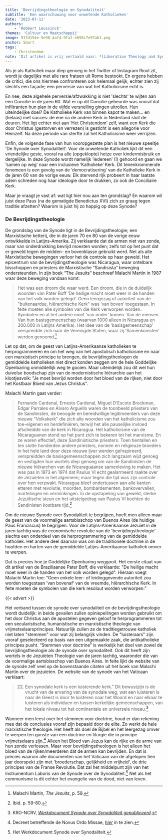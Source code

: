 ```yaml
---
title: 'Bevrijdingstheologie en Synodaliteit'
subtitle: 'Een waarschuwing voor onwetende Katholieken'
date: '2023-07-11'
authors:
    - 'Robbert Leussinck'
themes: 'Cultuur en Maatschappij'
image: 917d154e-9e98-4af4-9fa2-e898c7e97ab1.png
anchor: Smart
tags:
    - Christendom
note: 'Dit artikel is vrij vertaald naar: *[Liberation Theology and Synodality](https://padreperegrino.org/2023/06/synodalit/)* onder toestemming van de originele auteur. Op enkele plekken is er context toegevoegd'
---
```


Als je als Katholiek maar diep genoeg in het Twitter of Instagram Riool zit, wordt je dagelijks met alle rare fratsen uit Rome bestookt. En ergens hebben de critici, die ons hiermee confronteren ook helemaal gelijk, echter zien zij slechts een façade; een perversie van wat het Katholicisme echt is. 

En nee, deze algehele perversie/afzwakking is niet 'slechts' te wijten aan een Concilie in de jaren 60. Wat er op dit Concilie gebeurde was vooral dat infiltranten hun plan in de vijfde versnelling gingen uitrollen. Hun uiteindelijke doel? De Katholieke Kerk van binnen kapot te maken… en (helaas) met succes: de ene na de andere Kerk in Nederland sluit de deuren. Het ligt echter niet aan ‘Het Christendom’ zelf, want een Kerk die door Christus (gestorven en verrezen) is gesticht is een allegorie voor Hemzelf. Na deze periode van sterfte zal het Katholicisme weer verrijzen.

Enfin, de volgende fase van hun vooropgezette plan is het nieuwe speeltje 'De Synode over Synodaliteit’. Voor de onwetende Katholiek lijkt dit een vriendelijke geste, vooral na alle (opgeklopte) hetze over kindermisbruik en dergelijke. In deze Synode wordt namelijk ‘iedereen’ (!) gehoord en gaan we ‘samen op weg’ naar een inclusieve ‘Katholieke’ Kerk. Dit tenenkrommende fenomeen is een gevolg van de ‘democratisering’ van de Katholieke Kerk in de jaren 60 van de vorige eeuw. Elk stervend rijk probeert in haar laatste adem schreden nog haar ideologie door te drukken, zo ook de Conciliaire Kerk.

Maar je vraagt je vast af: wat ligt hier nou aan ten grondslag? En waarom wil juist deze Paus (na de gematigde Benedictus XVI) zich zo graag tegen traditie afzetten? Waarom is juist hij zo happig op deze Synode?


### De Bevrijdingstheologie

De grondslag van de Synode ligt in de Bevrijdingstheologie; een Marxistische ketterij, die in de jaren 70 en 80 van de vorige eeuw ontwikkelde in Latijns-Amerika. Zij verklaarde dat de armen niet van zonde, maar van onderdrukking bevrijd moesten worden; zelfs tot op het punt dat er geweld tegen de midden- en bovenklasse gebruikt werd. Net als alle Marxistische bewegingen verloor het de controle op haar geweld. Het epicentrum van de bevrijdingstheologie was Nicaragua, waar ontelbare bisschoppen en priesters de Marxistische “Sandisista” beweging ondersteunden. In zijn boek “The Jesuits” beschreef Malachi Martin in 1987 waar deze beweging vandaan komt:

>Het was een droom die waar werd. Een droom, die in de duidelijk woorden van Pater Boff ‘De heilige macht moet weer in de handen van het volk worden gelegd’. Geen leergezag of autoriteit van de "buitenaardse, hiërarchische Kerk" was ‘van boven’ toegestaan. In feite moeten alle symbolen van die Kerk verworpen worden. Symbolen en al het andere moet ‘van onder’ komen. Van de mensen. Van hun basisgemeenschap (waarvan 1000 alleen in Nicaragua en 300.000 in Latijns Amerika). Het idee van de ‘basisgemeenschap’ verspreidde zich naar de Verenigde Staten, waar zij ‘Samenkomsten’ werden genoemd.[^1]

Let op dat, om de geest van Latijns-Amerikaanse katholieken te herprogrammeren en om het weg van het apostolisch katholicisme en naar een marxistisch principe te brengen, de bevrijdingstheologen de gemiddelde katholieken niet direct konden zeggen om de hele Goddelijke Openbaring onmiddellijk weg te gooien. Maar uiteindelijk zou dit wel hun duivelse boodschap zijn van de modernistische hiërarchie aan het klootjesvolk: "Je moet bevrijd worden door het bloed van de rijken, niet door het Kostbaar Bloed van Jezus Christus”.

Malachi Martin gaat verder:

>Fernando Cardenal, Ernesto Cardenal, Miguel D'Escoto Brockman, Edgar Parrales en Alvaro Arguello waren de toonbeeld priesters van de Sandinisten, de beoogde en bereidwillige legitimeerders van deze nieuwe "Volkskerk" die zich alle woorden van het katholicisme zou toe-eigenen en herdefiniëren, terwijl het alle pauselijke invloed afscheidde van de kerk in Nicaragua. Het katholicisme van de Nicaraguanen stond op het punt zich te bekeren tot het marxisme. En ze waren effectief, deze Sandinistische priesters. Toen tientallen en ten slotte honderden andere priesters, nonnen en religieuze broeders in het hele land door deze nieuwe ijver werden geïnspireerd, verspreidden de basisgemeenschappen zich langzaam wijd genoeg en vestigden hun wortels diep genoeg om van de Sandinisten de nieuwe hiërarchen van de Nicaraguaanse samenleving te maken. Het was pas in 1973 en 1974 dat Paulus VI echt gealarmeerd raakte over de Jezuïeten in het algemeen; maar tegen die tijd was zijn controle over hen verzwakt. Nicaragua bleef ondertussen aan alle kanten etteren met revolutie, moorden, bombardementen, bankovervallen, martelingen en verminkingen. In de opstapeling van geweld, sterke Jezuïtische steun en het uitstelgedrag van Paulus VI kochten de Sandinisten kostbare tijd.[^2]

Om de nieuwe Synode over Synodaliteit te begrijpen, hoeft men alleen maar de geest van de voormalige aartsbisschop van Buenos Aires (de huidige Paus Franciscus) te begrijpen. Voor de Latijns-Amerikaanse Jezuïet in de jaren tachtig was de economische revolutie van de 'bevrijdingstheologie' slechts een onderdeel van de herprogrammering van de gemiddelde katholiek. Het andere deel daarvan was om de traditionele doctrine in de hoofden en harten van de gemiddelde Latijns-Amerikaanse katholiek omver te werpen. 

Dat is precies hoe je Goddelijke Openbaring weggooit. Het eerste citaat van dit artikel van de Braziliaanse Pater Boff, die verklaarde: "De heilige macht moet weer in de handen van het volk worden gelegd". Hieraan voegt Malachi Martin toe: “Geen enkele leer- of leidinggevende autoriteit zou worden toegestaan ’van bovenaf’ van de vreemde, hiërarchische Kerk. In feite moeten de symbolen van die kerk resoluut worden verworpen.”

{{< advert >}}

Het verband tussen de synode over synodaliteit en de bevrijdingstheologie wordt duidelijk: in beide gevallen zullen opiniepeilingen worden gebruikt om het door Christus aan de apostelen gegeven geloof te herprogrammeren tot een secularistische, humanistische en marxistische theologie van vrijmetselaarsprincipes. Natuurlijk zullen ze de traditiegetrouwe katholiek niet laten "stemmen" voor wat zij belangrijk vinden. De "luisteraars" zijn vooraf geselecteerd op basis van een uitgemaakte zaak, die antikatholieke principes pusht. “Stemmen voor doctrine” is werkelijk het doel van zowel de bevrijdingstheologie als de synode over synodaliteit. Ook dit heeft zijn wortels in de Jezuïeten Theologie van de jaren tachtig, waaronder die van de voormalige aartsbisschop van Buenos Aires. In feite lijkt de website van de synode zelf veel op de bovenstaande citaten uit het boek van Malachi Martin over de jezuïeten. De website van de synode van het Vaticaan verklaart:

> 22. Een synodale kerk is een luisterende kerk." Dit bewustzijn is de vrucht van de ervaring van de synodale weg, wat een luisteren is naar de Geest is door te luisteren naar het Woord en naar elkaar te luisteren als individuen en tussen kerkelijke gemeenschappen, van het lokale niveau tot het continentale en universele niveau.[^3]

Wanneer men leest over het stemmen voor doctrine, houd er dan rekening mee dat de conclusies vooraf zijn bepaald door de elite. Zo werkt de hele marxistische theologie. Het heeft als doel de Bijbel en het leergezag omver te werpen ten gunste van een doctrine en liturgie die in principe vrijmetselaars zijn.[^4] Alleen het Bloed van Jezus kan de rijke en de arme van hun zonde verlossen. Maar voor bevrijdingstheologen is het alleen het bloed van de rijken/meerderen dat de armen kan bevrijden. En dat is precies waarom alle documenten van het Vaticaan van de afgelopen tien jaar doorspekt zijn met 'broederschap, gelijkheid en vrijheid', de drie principes van de Franse Revolutie. Dat zal het middelpunt zijn van het Instrumentum Laboris van de Synode over de Synodaliteit.[^5] Net als het communisme is dit echter het evangelie van de dood, niet van leven.


[^1]: Malachi Martin, *The Jesuits*, p. 59.
[^2]: Ibid. p. 59-60.
[^3]: KRO-NCRV, *[Werkdocument Synode over Synodaliteit gepubliceerd](https://kro-ncrv.nl/werkdocument-synode-over-synodaliteit-gepubliceerd)*.
[^4]: Decreet betreffende de Novus Ordo Missae, *[hier](https://www.ecclesiadei.nl/docs/decretum.html)* in te zien.
[^5]: Het Werkdocument Synode over Synodaliteit.
